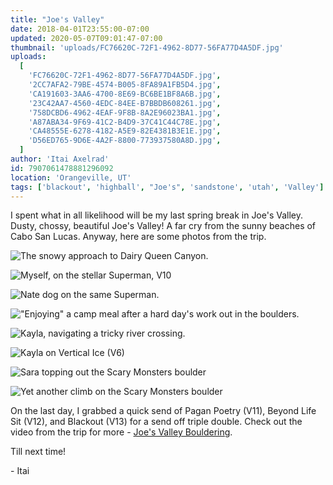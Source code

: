 ```yaml
---
title: "Joe's Valley"
date: 2018-04-01T23:55:00-07:00
updated: 2020-05-07T09:01:47-07:00
thumbnail: 'uploads/FC76620C-72F1-4962-8D77-56FA77D4A5DF.jpg'
uploads:
  [
    'FC76620C-72F1-4962-8D77-56FA77D4A5DF.jpg',
    '2CC7AFA2-79BE-4574-B005-8FA89A1FB5D4.jpg',
    'CA191603-3AA6-4700-8E69-BC6BE1BF8A6B.jpg',
    '23C42AA7-4560-4EDC-84EE-B7BBDB608261.jpg',
    '758DCBD6-4962-4EAF-9F8B-8A2E96023BA1.jpg',
    'A87ABA34-9F69-41C2-B4D9-37C41C44C78E.jpg',
    'CA48555E-6278-4182-A5E9-82E4381B3E1E.jpg',
    'D56ED765-9D6E-4A2F-8800-773937580A8D.jpg',
  ]
author: 'Itai Axelrad'
id: 7907061478881296092
location: 'Orangeville, UT'
tags: ['blackout', 'highball', "Joe's", 'sandstone', 'utah', 'Valley']
---
```


I spent what in all likelihood will be my last spring break in Joe's Valley. Dusty, chossy, beautiful Joe's Valley! A far cry from the sunny beaches of Cabo San Lucas. Anyway, here are some photos from the trip.

![The snowy approach to Dairy Queen Canyon.](uploads/FC76620C-72F1-4962-8D77-56FA77D4A5DF.jpg)

![Myself, on the stellar Superman, V10](uploads/2CC7AFA2-79BE-4574-B005-8FA89A1FB5D4.jpg)

![Nate dog on the same Superman.](uploads/CA191603-3AA6-4700-8E69-BC6BE1BF8A6B.jpg)

!["Enjoying" a camp meal after a hard day's work out in the boulders.](uploads/23C42AA7-4560-4EDC-84EE-B7BBDB608261.jpg)

![Kayla, navigating a tricky river crossing.](uploads/758DCBD6-4962-4EAF-9F8B-8A2E96023BA1.jpg)

![Kayla on Vertical Ice (V6)](uploads/A87ABA34-9F69-41C2-B4D9-37C41C44C78E.jpg)

![Sara topping out the Scary Monsters boulder](uploads/CA48555E-6278-4182-A5E9-82E4381B3E1E.jpg)

![Yet another climb on the Scary Monsters boulder](uploads/D56ED765-9D6E-4A2F-8800-773937580A8D.jpg)

On the last day, I grabbed a quick send of Pagan Poetry (V11), Beyond Life Sit (V12), and Blackout (V13) for a send off triple double. Check out the video from the trip for more - [Joe's Valley Bouldering](https://www.youtube.com/watch?v=rt1nZMkSDnQ).

Till next time!

\- Itai
